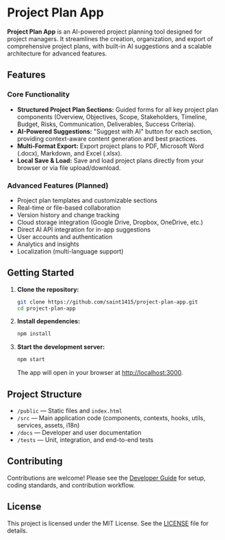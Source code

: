# Project Plan App

**Project Plan App** is an AI-powered project planning tool designed for project managers. It streamlines the creation, organization, and export of comprehensive project plans, with built-in AI suggestions and a scalable architecture for advanced features.

## Features

### Core Functionality
- **Structured Project Plan Sections:** Guided forms for all key project plan components (Overview, Objectives, Scope, Stakeholders, Timeline, Budget, Risks, Communication, Deliverables, Success Criteria).
- **AI-Powered Suggestions:** "Suggest with AI" button for each section, providing context-aware content generation and best practices.
- **Multi-Format Export:** Export project plans to PDF, Microsoft Word (.docx), Markdown, and Excel (.xlsx).
- **Local Save & Load:** Save and load project plans directly from your browser or via file upload/download.

### Advanced Features (Planned)
- Project plan templates and customizable sections
- Real-time or file-based collaboration
- Version history and change tracking
- Cloud storage integration (Google Drive, Dropbox, OneDrive, etc.)
- Direct AI API integration for in-app suggestions
- User accounts and authentication
- Analytics and insights
- Localization (multi-language support)

## Getting Started

1. **Clone the repository:**
    ```bash
    git clone https://github.com/saint1415/project-plan-app.git
    cd project-plan-app
    ```
2. **Install dependencies:**
    ```bash
    npm install
    ```
3. **Start the development server:**
    ```bash
    npm start
    ```
    The app will open in your browser at [http://localhost:3000](http://localhost:3000).

## Project Structure

- `/public` — Static files and `index.html`
- `/src` — Main application code (components, contexts, hooks, utils, services, assets, i18n)
- `/docs` — Developer and user documentation
- `/tests` — Unit, integration, and end-to-end tests

## Contributing

Contributions are welcome! Please see the [Developer Guide](docs/developer-guide.md) for setup, coding standards, and contribution workflow.

## License

This project is licensed under the MIT License. See the [LICENSE](LICENSE) file for details.
